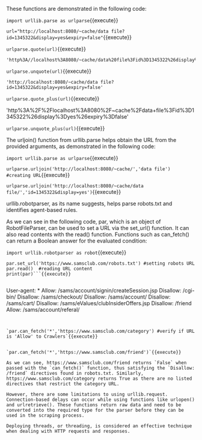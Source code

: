 
These functions are demonstrated in the following code:

`import urllib.parse as urlparse`{{execute}}

`url="http://localhost:8080/~cache/data file?id=1345322&display=yes&expiry=false"`{{execute}}

`urlparse.quote(url)`{{execute}}

    'http%3A//localhost%3A8080/~cache/data%20file%3Fid%3D1345322%26display%3Dyes%26expiry%3Dfalse'

`urlparse.unquote(url)`{{execute}}

    'http://localhost:8080/~cache/data file?id=1345322&display=yes&expiry=false'

`urlparse.quote_plus(url)`{{execute}}

 'http%3A%2F%2Flocalhost%3A8080%2F~cache%2Fdata+file%3Fid%3D1345322%26display%3Dyes%26expiry%3Dfalse' 

`urlparse.unquote_plus(url)`{{execute}}

The urljoin() function from urllib.parse helps obtain the URL from the provided arguments, as demonstrated in the following code:

`import urllib.parse as urlparse`{{execute}}

`urlparse.urljoin('http://localhost:8080/~cache/','data file') #creating URL`{{execute}}

`urlparse.urljoin('http://localhost:8080/~cache/data file/','id=1345322&display=yes')`{{execute}}

urllib.robotparser, as its name suggests, helps parse robots.txt and identifies agent-based rules.

As we can see in the following code, par, which is an object of RobotFileParser, can be used to set a URL via the set_url() function. It can also read contents with the read() function. Functions such as can_fetch() can return a Boolean answer for the evaluated condition:


`import urllib.robotparser as robot`{{execute}}

```par = robot.RobotFileParser()
par.set_url('https://www.samsclub.com/robots.txt') #setting robots URL
par.read()  #reading URL content
print(par)```{{execute}}


```
User-agent: *
Allow: /sams/account/signin/createSession.jsp
Disallow: /cgi-bin/
Disallow: /sams/checkout/
Disallow: /sams/account/
Disallow: /sams/cart/
Disallow: /sams/eValues/clubInsiderOffers.jsp
Disallow: /friend
Allow: /sams/account/referal/
```


`par.can_fetch('*','https://www.samsclub.com/category') #verify if URL is 'Allow' to Crawlers`{{execute}}


`par.can_fetch('*','https://www.samsclub.com/friend')`{{execute}}

As we can see, https://www.samsclub.com/friend returns `False` when passed with the `can_fetch()` function, thus satisfying the `Disallow: /friend` directives found in robots.txt. Similarly, https://www.samsclub.com/category returns True as there are no listed directives that restrict the category URL. 

However, there are some limitations to using urllib.request. Connection-based delays can occur while using functions like urlopen() and urlretrieve(). These functions return raw data and need to be converted into the required type for the parser before they can be used in the scraping process.

Deploying threads, or threading, is considered an effective technique when dealing with HTTP requests and responses.
